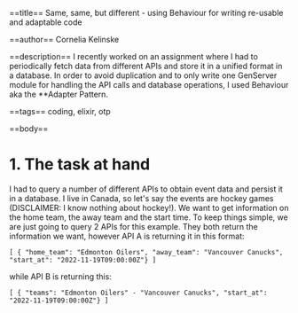 ==title==
Same, same, but different - using Behaviour for writing re-usable and adaptable code 

==author==
Cornelia Kelinske

==description==
I recently worked on an assignment where I had to periodically fetch data from different APIs and store it in a unified format in a database. In order to avoid duplication and to only write one GenServer module for handling the API calls and database operations, I used Behaviour aka the **Adapter Pattern.


==tags==
coding, elixir, otp

==body==

# 1. The task at hand


I had to query a number of different APIs to obtain event data and persist it in a database. I live in Canada, so let's say the events are hockey games (DISCLAIMER: I know nothing about hockey!). We want to get information on the home team, the away team and the start time. To keep things simple, we are just going to query 2 APIs for this example. They both return the information we want, however API A is returning it in this format:

```
[ { "home_team": "Edmonton Oilers", "away_team": "Vancouver Canucks", "start_at": "2022-11-19T09:00:00Z"} ]
```

while API B is returning this:

```
[ { "teams": "Edmonton Oilers" - "Vancouver Canucks", "start_at": "2022-11-19T09:00:00Z"} ]
```

